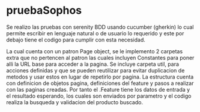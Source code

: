 # pruebaSophos

Se realizo las pruebas con serenity BDD usando cucumber (gherkin) lo cual permite escribir en lenguaje
natural o de usuario lo requerido y este por debajo tiene el codigo para cumplir con esta necesidad.

La cual cuenta con un patron Page object, se le implemento 2 carpetas extra que no pertencen al patron las cuales incluyen Constantes para poner alli la URL base para acceder a la pagina. Se incluye carpeta util, para acciones definidas y que se pueden reutilizar para evitar duplicacion de metodos y usar estos en lugar de repetirlo por pagina.
La estructura cuenta con definicion de objetos pagina, definiciones del feature y pasos a realizar con las paginas creadas.
Por tanto el .Feature tiene los datos de entrada y el resultado esperando, los cuales son enviados por parametro y el codigo realiza la busqueda y validacion del producto buscado.